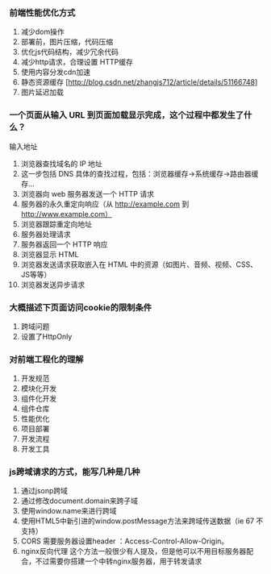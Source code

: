 ### 前端性能优化方式
1. 减少dom操作
2. 部署前，图片压缩，代码压缩
3. 优化js代码结构，减少冗余代码
4. 减少http请求，合理设置 HTTP缓存
5. 使用内容分发cdn加速
6. 静态资源缓存 [http://blog.csdn.net/zhangjs712/article/details/51166748]
7. 图片延迟加载
### 一个页面从输入 URL 到页面加载显示完成，这个过程中都发生了什么？
   输入地址
1. 浏览器查找域名的 IP 地址
2. 这一步包括 DNS 具体的查找过程，包括：浏览器缓存->系统缓存->路由器缓存…
3. 浏览器向 web 服务器发送一个 HTTP 请求
4. 服务器的永久重定向响应（从 http://example.com 到 http://www.example.com）
5. 浏览器跟踪重定向地址
6. 服务器处理请求
7. 服务器返回一个 HTTP 响应
8. 浏览器显示 HTML
9. 浏览器发送请求获取嵌入在 HTML 中的资源（如图片、音频、视频、CSS、JS等等）
10. 浏览器发送异步请求
### 大概描述下页面访问cookie的限制条件
1. 跨域问题
2. 设置了HttpOnly
### 对前端工程化的理解
1. 开发规范
2. 模块化开发
3. 组件化开发
4. 组件仓库
5. 性能优化
6. 项目部署
7. 开发流程
8. 开发工具
### js跨域请求的方式，能写几种是几种
1. 通过jsonp跨域
2. 通过修改document.domain来跨子域
3. 使用window.name来进行跨域
4. 使用HTML5中新引进的window.postMessage方法来跨域传送数据（ie 67 不支持）
5. CORS 需要服务器设置header ：Access-Control-Allow-Origin。
6. nginx反向代理 这个方法一般很少有人提及，但是他可以不用目标服务器配合，不过需要你搭建一个中转nginx服务器，用于转发请求





